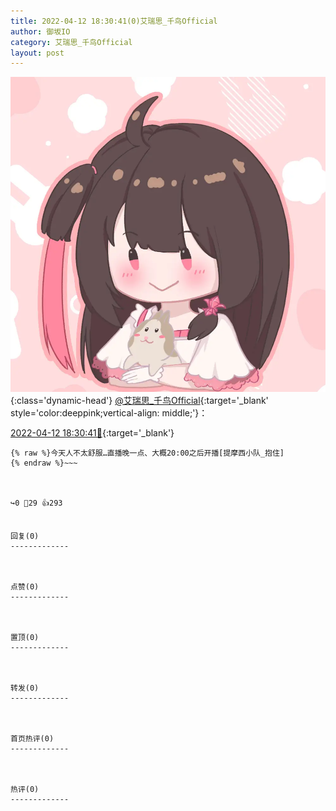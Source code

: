 ```yaml
---
title: 2022-04-12 18:30:41(0)艾瑞思_千鸟Official
author: 御坂IO
category: 艾瑞思_千鸟Official
layout: post
---
```


![img](/images/7e08840c56f251de28bdf766b647bd5fe9a5d50a.jpg){:class='dynamic-head'}
[@艾瑞思_千鸟Official](https://space.bilibili.com/1090010845/dynamic){:target='_blank' style='color:deeppink;vertical-align: middle;'}：

[2022-04-12 18:30:41🔗](https://t.bilibili.com/648200935564115971){:target='_blank'}

~~~
{% raw %}今天人不太舒服…直播晚一点、大概20:00之后开播[提摩西小队_抱住]
{% endraw %}~~~



↪️0 💬29 👍293


回复(0)
-------------



点赞(0)
-------------



置顶(0)
-------------



转发(0)
-------------



首页热评(0)
-------------



热评(0)
-------------




